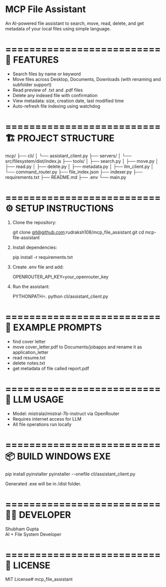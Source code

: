 # MCP File Assistant

An AI-powered file assistant to search, move, read, delete, and get metadata of your local files using simple language.

==========================
🚀 FEATURES
==========================
- Search files by name or keyword
- Move files across Desktop, Documents, Downloads (with renaming and subfolder support)
- Read preview of .txt and .pdf files
- Delete any indexed file with confirmation
- View metadata: size, creation date, last modified time
- Auto-refresh file indexing using watchdog

==========================
🏗️ PROJECT STRUCTURE
==========================
mcp/
├── cli/
│   └── assistant_client.py
├── servers/
│   └── src/filesystem/dist/index.js
├── tools/
│   ├── search.py
│   ├── move.py
│   ├── read.py
│   ├── delete.py
│   ├── metadata.py
│   ├── llm_client.py
│   └── command_router.py
├── file_index.json
├── indexer.py
├── requirements.txt
├── README.md
├── .env
└── main.py

==========================
⚙️ SETUP INSTRUCTIONS
==========================
1. Clone the repository:

   git clone git@github.com:rudraksh108/mcp_file_assistant.git
   cd mcp-file-assistant

2. Install dependencies:

   pip install -r requirements.txt

3. Create .env file and add:

   OPENROUTER_API_KEY=your_openrouter_key

4. Run the assistant:

   PYTHONPATH=. python cli/assistant_client.py

==========================
💬 EXAMPLE PROMPTS
==========================
- find cover letter
- move cover_letter.pdf to Documents/jobapps and rename it as application_letter
- read resume.txt
- delete notes.txt
- get metadata of file called report.pdf

==========================
🧠 LLM USAGE
==========================
- Model: mistralai/mistral-7b-instruct via OpenRouter
- Requires internet access for LLM
- All file operations run locally

==========================
📦 BUILD WINDOWS EXE
==========================
pip install pyinstaller
pyinstaller --onefile cli/assistant_client.py

Generated .exe will be in /dist folder.

==========================
👨‍💻 DEVELOPER
==========================
Shubham Gupta  
AI + File System Developer

==========================
📄 LICENSE
==========================
MIT License# mcp_file_assistant
